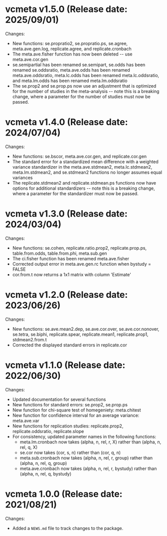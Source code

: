 vcmeta v1.5.0 (Release date: 2025/09/01)
==============

Changes:

* New functions: se.propratio2, se.propratio.ps, se.agree, meta.ave.gen.log, replicate.agree, and replicate.cronbach
* The meta.ave.fisher function has now been deleted -- use meta.ave.cor.gen
* se.semipartial has been renamed se.semipart, se.odds has been renamed se.oddsratio, meta.ave.odds has been renamed meta.ave.oddsratio, meta.lc.odds has been renamed meta.lc.oddsratio, and meta.lm.odds has been renamed meta.lm.oddsratio
* The se.prop2 and se.prop.ps now use an adjustment that is optimized for the number of studies in the meta-analysis -- note this is a breaking change, where a parameter for the number of studies  must now be passed.


vcmeta v1.4.0 (Release date: 2024/07/04)
==============

Changes:

* New functions: se.bscor, meta.ave.cor.gen, and replicate.cor.gen
* The standard error for a standardized mean difference with a weighted variance standardizer in the meta.ave.stdmean2, meta.lc.stdmean2, meta.lm.stdmean2, and se.stdmean2 functions no longer assumes equal variances
* The replicate.stdmean2 and replicate.stdmean.ps functions now have options for additional standardizers -- note this is a breaking change, where a parameter for the standardizer must now be passed.



vcmeta v1.3.0 (Release date: 2024/03/04)
==============

Changes:

* New functions: se.cohen, replicate.ratio.prop2, replicate.prop.ps, table.from.odds, table.from.phi, meta.sub.gen
* The ci.fisher function has been renamed meta.ave.fisher
* Corrected output error in meta.ave.gen.rc function when bystudy = FALSE 
* cor.from.t now returns a 1x1 matrix with column 'Estimate'



vcmeta v1.2.0 (Release date: 2023/06/26)
==============

Changes:

* New functions: se.ave.mean2.dep, se.ave.cor.over, se.ave.cor.nonover, se.tetra, se.biphi, replicate.spear, replicate.mean1, replicate.prop1, stdmean2.from.t
* Corrected the displayed standard errors in replicate.cor



vcmeta v1.1.0 (Release date: 2022/06/30)
==============

Changes:

* Updated documentation for several functions
* New functions for standard errors:  se.prop2, se.prop.ps
* New function for chi-square test of homegeniety:  meta.chitest
* New function for confidence interval for an average variance:  meta.ave.var
* New functions for replication studies: replicate.prop2, replicate.oddsratio, replicate.slope 
* For consistency, updated parameter names in the following functions:
    * meta.lm.cronbach now takes (alpha, n, rel, r, X) rather than (alpha, n, rel, q, X)
    * se.cor now takes (cor, s, n) rather than (cor, q, n)
    * meta.sub.cronbach now takes (alpha, n, rel, r, group) rather than (alpha, n, rel, q, group)
    * meta.ave.cronbach now takes (alpha, n, rel, r, bystudy) rather than (alpha, n, rel, q, bystudy)


vcmeta 1.0.0 (Release date: 2021/08/21)
==============

Changes:

* Added a `NEWS.md` file to track changes to the package.

